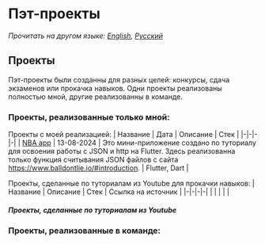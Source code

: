 # Пэт-проекты
_Прочитать на другом языке: [English](README.md), [Русский](README.ru.md)_
## Проекты
Пэт-проекты были созданны для разных целей: конкурсы, сдача экзаменов или прокачка навыков.
Одни проекты реализованы полностью мной, другие реализованны в команде.
### Проекты, реализованные только мной:
Проекты с моей реализацией:
| Название | Дата | Описание | Стек |
|-|-|-|-|
| [NBA app](https://github.com/karishka1222/NBA-app-Pet-project-on-Flutter) | 13-08-2024 | Это мини-приложение создано по туториалу для освоения работы с JSON и http на Flutter. Здесь реализованна только функция считывания JSON файлов с сайта https://www.balldontlie.io/#introduction. | Flutter, Dart |

Проекты, сделанные по туториалам из Youtube для прокачки навыков:
| Название | Описание | Стек | Ссылка на источник |
|-|-|-|-|
| | | | |
##### Проекты, сделанные по туториалам из Youtube
### Проекты, реализованные в команде:
